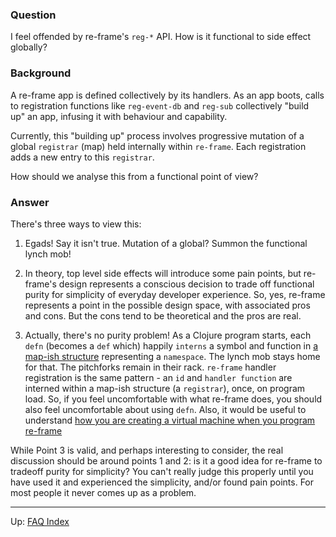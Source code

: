### Question

I feel offended by re-frame's `reg-*` API.  How is it functional to side effect globally? 

### Background

A re-frame app is defined collectively by its handlers. As an app boots, calls to registration 
functions like `reg-event-db` and `reg-sub`
collectively "build up" an app, infusing it with behaviour and capability.

Currently, this "building up" process involves
progressive mutation of a global `registrar` (map) held internally within `re-frame`. 
Each registration adds a new entry to this `registrar`.

How should we analyse this from a functional point of view?

### Answer 

There's three ways to view this:

  1. Egads! Say it isn't true. Mutation of a global? Summon the functional lynch mob!
  
  2. In theory, top level side effects will introduce some pain points, 
     but re-frame's design represents a conscious decision to trade off 
     functional purity for simplicity of everyday developer experience. 
     So, yes, re-frame represents a point in 
     the possible design space, with associated pros and cons. But the cons tend to be 
     theoretical and the pros are real.  
     
  3. Actually, there's no purity problem! As a Clojure program 
     starts, each `defn` (becomes a `def` which) happily
     `interns` a symbol and function in [a map-ish structure](https://clojuredocs.org/clojure.core/ns-interns) representing a `namespace`. 
     The lynch mob stays home for that. The pitchforks remain in their rack. 
     `re-frame` handler registration 
     is the same pattern - an `id` and `handler function` are interned
     within a map-ish structure (a `registrar`), once, on program load.
     So, if you feel uncomfortable with what re-frame does, you should also feel uncomfortable about using `defn`.
     Also, it would be useful to understand 
     [how you are creating a virtual machine when you program re-frame](https://github.com/Day8/re-frame/blob/master/docs/MentalModelOmnibus.md#on-dsls-and-machines)   


While Point 3 is valid, and perhaps interesting to consider, the real discussion should be around 
points 1 and 2: is it a good idea for re-frame to tradeoff purity for simplicity?  You can't really 
judge this properly until you have used it and experienced the simplicity, and/or found pain points.
For most people it never comes up as a problem. 

-------- 

Up:  [FAQ Index](README.md)&nbsp;&nbsp;&nbsp;&nbsp;&nbsp;&nbsp;


<!-- START doctoc generated TOC please keep comment here to allow auto update -->
<!-- DON'T EDIT THIS SECTION, INSTEAD RE-RUN doctoc TO UPDATE -->
<!-- END doctoc generated TOC please keep comment here to allow auto update -->
